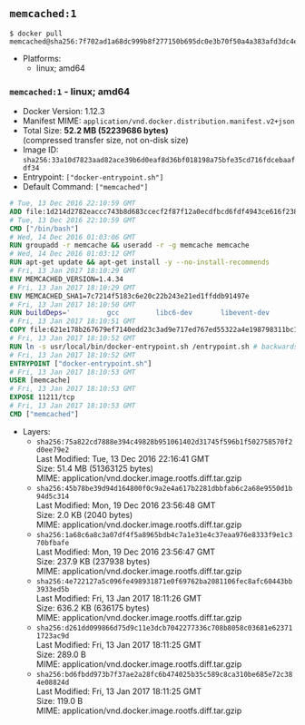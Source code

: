 ## `memcached:1`

```console
$ docker pull memcached@sha256:7f702ad1a68dc999b8f277150b695dc0e3b70f50a4a383afd3dc4e9538d9bf42
```

-	Platforms:
	-	linux; amd64

### `memcached:1` - linux; amd64

-	Docker Version: 1.12.3
-	Manifest MIME: `application/vnd.docker.distribution.manifest.v2+json`
-	Total Size: **52.2 MB (52239686 bytes)**  
	(compressed transfer size, not on-disk size)
-	Image ID: `sha256:33a10d7823aad82ace39b6d0eaf8d36bf018198a75bfe35cd716fdcebaafdf34`
-	Entrypoint: `["docker-entrypoint.sh"]`
-	Default Command: `["memcached"]`

```dockerfile
# Tue, 13 Dec 2016 22:10:59 GMT
ADD file:1d214d2782eaccc743b8d683ccecf2f87f12a0ecdfbcd6fdf4943ce616f23870 in / 
# Tue, 13 Dec 2016 22:10:59 GMT
CMD ["/bin/bash"]
# Wed, 14 Dec 2016 01:03:06 GMT
RUN groupadd -r memcache && useradd -r -g memcache memcache
# Wed, 14 Dec 2016 01:03:12 GMT
RUN apt-get update && apt-get install -y --no-install-recommends 		libevent-2.0-5 	&& rm -rf /var/lib/apt/lists/*
# Fri, 13 Jan 2017 18:10:29 GMT
ENV MEMCACHED_VERSION=1.4.34
# Fri, 13 Jan 2017 18:10:29 GMT
ENV MEMCACHED_SHA1=7c7214f5183c6e20c22b243e21ed1ffddb91497e
# Fri, 13 Jan 2017 18:10:50 GMT
RUN buildDeps=' 		gcc 		libc6-dev 		libevent-dev 		make 		perl 		wget 	' 	&& set -x 	&& apt-get update && apt-get install -y $buildDeps --no-install-recommends 	&& rm -rf /var/lib/apt/lists/* 	&& wget -O memcached.tar.gz "http://memcached.org/files/memcached-$MEMCACHED_VERSION.tar.gz" 	&& echo "$MEMCACHED_SHA1  memcached.tar.gz" | sha1sum -c - 	&& mkdir -p /usr/src/memcached 	&& tar -xzf memcached.tar.gz -C /usr/src/memcached --strip-components=1 	&& rm memcached.tar.gz 	&& cd /usr/src/memcached 	&& ./configure 	&& make -j$(nproc) 	&& make install 	&& cd / && rm -rf /usr/src/memcached 	&& apt-get purge -y --auto-remove $buildDeps
# Fri, 13 Jan 2017 18:10:51 GMT
COPY file:621e178b267679ef7140edd23c3ad9e717ed767ed55322a4e198798311bc1d36 in /usr/local/bin/ 
# Fri, 13 Jan 2017 18:10:52 GMT
RUN ln -s usr/local/bin/docker-entrypoint.sh /entrypoint.sh # backwards compat
# Fri, 13 Jan 2017 18:10:52 GMT
ENTRYPOINT ["docker-entrypoint.sh"]
# Fri, 13 Jan 2017 18:10:53 GMT
USER [memcache]
# Fri, 13 Jan 2017 18:10:53 GMT
EXPOSE 11211/tcp
# Fri, 13 Jan 2017 18:10:53 GMT
CMD ["memcached"]
```

-	Layers:
	-	`sha256:75a822cd7888e394c49828b951061402d31745f596b1f502758570f2d0ee79e2`  
		Last Modified: Tue, 13 Dec 2016 22:16:41 GMT  
		Size: 51.4 MB (51363125 bytes)  
		MIME: application/vnd.docker.image.rootfs.diff.tar.gzip
	-	`sha256:45b78be39d94d164800f0c9a2e4a617b2281dbbfab6c2a68e9550d1b94d5c314`  
		Last Modified: Mon, 19 Dec 2016 23:56:48 GMT  
		Size: 2.0 KB (2040 bytes)  
		MIME: application/vnd.docker.image.rootfs.diff.tar.gzip
	-	`sha256:1a68c6a8c3a07df4f5a8965bdb4c7a1e31e4c37eaa976e8333f9e1c370bfbafe`  
		Last Modified: Mon, 19 Dec 2016 23:56:47 GMT  
		Size: 237.9 KB (237938 bytes)  
		MIME: application/vnd.docker.image.rootfs.diff.tar.gzip
	-	`sha256:4e722127a5c096fe498931871e0f69762ba2081106fec8afc60443bb3933ed5b`  
		Last Modified: Fri, 13 Jan 2017 18:11:26 GMT  
		Size: 636.2 KB (636175 bytes)  
		MIME: application/vnd.docker.image.rootfs.diff.tar.gzip
	-	`sha256:d261dd099866d75d9c11e3dcb7042277336c708b8058c03681e623711723ac9d`  
		Last Modified: Fri, 13 Jan 2017 18:11:25 GMT  
		Size: 289.0 B  
		MIME: application/vnd.docker.image.rootfs.diff.tar.gzip
	-	`sha256:bd6fbdd973b7f37ae2a28fc6b474025b35c589c8ca310be685e72c384e08824d`  
		Last Modified: Fri, 13 Jan 2017 18:11:25 GMT  
		Size: 119.0 B  
		MIME: application/vnd.docker.image.rootfs.diff.tar.gzip
